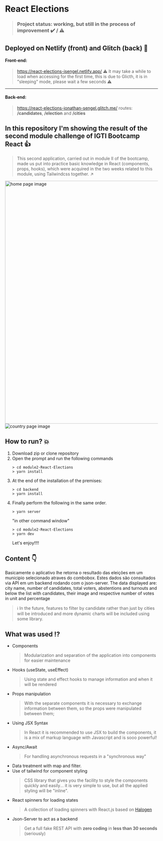 # React Elections

> ### Project status: working, but still in the process of improvement :heavy_check_mark: / :warning:

## Deployed on Netlify (front) and Glitch (back) :dash:

#### Front-end:

> https://react-elections-jsengel.netlify.app/
> :warning: It may take a while to load when accessing for the first time, this is due to Glicth, it is in "sleeping" mode, please wait a few seconds :warning:

---

#### Back-end:

> https://react-elections-jonathan-sengel.glitch.me/
> routes: **/candidates**, **/election** and **/cities**

## In this repository I'm showing the result of the second module challenge of IGTI Bootcamp React :+1:

> This second application, carried out in module II of the bootcamp, made us put into practice basic knowledge in React (components, props, hooks), which were acquired in the two weeks related to this module, using Tailwindcss together. :arrow_upper_right:

<img src="https://i.imgur.com/XR0KWk1.jpeg" width=800 alt="home page image">
<img src="https://i.imgur.com/rvUXDwM.jpeg" alt="country page image" align="center">

## How to run? :boom:

1. Download zip or clone repository
2. Open the prompt and run the following commands
   ```console
   > cd module2-React-Elections
   > yarn install
   ```
3. At the end of the installation of the premises:
   ```console
   > cd backend
   > yarn install
   ```
4. Finally perform the following in the same order.
   ```console 
   > yarn server 
   ```
   "in other command window"
   ```console
   > cd module2-React-Elections
   > yarn dev
   ```
   Let's enjoy!!!!

## Content :point_down:

Basicamente o aplicativo lhe retorna o resultado das eleições em um municipio selecionado atraves do combobox. Estes dados são consultados via API em um backend rodando com o json-server.
The data displayed are: city name, number of candidates, total voters, abstentions and turnouts and below the list with candidates, their image and respective number of votes in unit and percentage

> :information_source: In the future, features to filter by candidate rather than just by cities will be introduced and more dynamic charts will be included using some library.

## What was used :interrobang:

- Components
  > Modularization and separation of the application into components for easier maintenance
- Hooks (useState, useEffect)
  > Using state and effect hooks to manage information and when it will be rendered
- Props manipulation
  > With the separate components it is necessary to exchange information between them, so the props were manipulated between them;
- Using JSX Syntax
  > In React it is recommended to use JSX to build the components, it is a mix of markup language with Javascript and is sooo powerful!
- Async/Await
  > For handling asynchronous requests in a "synchronous way"
- Data treatment with map and filter.
- Use of tailwind for component styling
  > CSS library that gives you the facility to style the components quickly and easily... it is very simple to use, but all the applied styling will be "inline".
- React spinners for loading states
  > A collection of loading spinners with React.js based on [Halogen](https://github.com/yuanyan/halogen)
- Json-Server to act as a backend
  > Get a full fake REST API with **zero coding** in **less than 30 seconds** (seriously)
